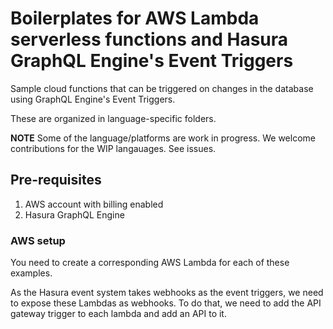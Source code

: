 # Boilerplates for AWS Lambda serverless functions and Hasura GraphQL Engine's Event Triggers

Sample cloud functions that can be triggered on changes in the database using GraphQL Engine's Event Triggers.

These are organized in language-specific folders.

**NOTE**
Some of the language/platforms are work in progress. We welcome contributions for the WIP langauages. See issues.


## Pre-requisites

1. AWS account with billing enabled
2. Hasura GraphQL Engine

### AWS setup
You need to create a corresponding AWS Lambda for each of these examples.

As the Hasura event system takes webhooks as the event triggers, we need to expose these Lambdas as webhooks. To do that, we need to add the API gateway trigger to each lambda and add an API to it.
